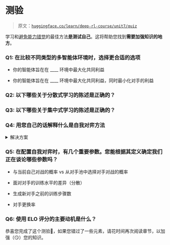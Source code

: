 # 测验

> 原文：[`huggingface.co/learn/deep-rl-course/unit7/quiz`](https://huggingface.co/learn/deep-rl-course/unit7/quiz)

学习和[避免能力错觉](https://www.coursera.org/lecture/learning-how-to-learn/illusions-of-competence-BuFzf)的最佳方法**是测试自己**。这将帮助您找到**需要加强知识的地方**。

### Q1: 在比较不同类型的多智能体环境时，选择更合适的选项

+   你的智能体旨在在 ____ 环境中最大化共同利益

+   你的智能体旨在在 ____ 环境中最大化共同利益，同时最小化对手的利益

### Q2: 以下哪些关于分散式学习的陈述是正确的？

### Q3: 以下哪些关于集中式学习的陈述是正确的？

### Q4: 用您自己的话解释什么是自我对弈方法

<details data-svelte-h="svelte-17h7xil"><summary>解决方案</summary>

“自我对弈”是一种方法，通过实例化具有与对手相同策略的代理的副本，使您的代理从具有相同训练水平的代理中学习。</details>

### Q5: 在配置自我对弈时，有几个重要参数。您能根据其定义确定我们正在谈论哪些参数吗？

+   与当前自己对战的概率 vs 从对手池中选择对手对战的概率

+   面对对手的训练水平的差异（分散）

+   生成新对手之前的训练步骤数

+   对手更换率

### Q6: 使用 ELO 评分的主要动机是什么？

恭喜您完成了这个测验🥳，如果您错过了一些元素，请花时间再次阅读章节，以加强（😏）您的知识。
